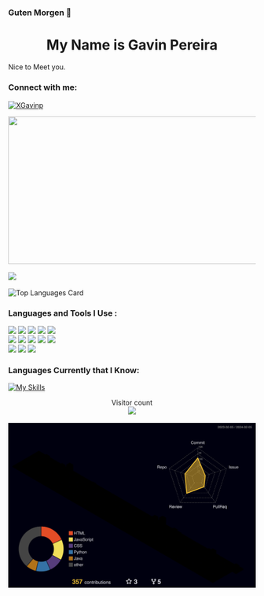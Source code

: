 ### Guten Morgen 👋

<h1 align="center">My Name is Gavin Pereira</h1>

Nice to Meet you.

<h3 align="left">Connect with me:</h3>
<p align="left">
<a href="https://www.linkedin.com/in/gavin-pereira-61223621a/" target="blank"><img align="center" src="https://www.vectorlogo.zone/logos/linkedin/linkedin-ar21.svg" alt="XGavinp" height="60" width="120" /></a>
</p>
<div align="center">
  <img src="https://media.giphy.com/media/dWesBcTLavkZuG35MI/giphy.gif" width="600" height="300"/>
</div>

![](https://komarev.com/ghpvc/?username=your-XGavinp&color=blueviolet)

![Top Languages Card](https://github-readme-stats.vercel.app/api/top-langs/?username=XGavinp&langs_count=100)

### Languages and Tools I Use :
<code><img width="10%" src="https://www.vectorlogo.zone/logos/python/python-ar21.svg"></code>
<code><img width="10%" src="https://www.vectorlogo.zone/logos/java/java-ar21.svg"></code>
<code><img width="10%" src="https://www.vectorlogo.zone/logos/javascript/javascript-horizontal.svg"></code>
<code><img width="10%" src="https://www.vectorlogo.zone/logos/w3_html5/w3_html5-ar21.svg"></code>
<code><img width="10%" src="https://www.vectorlogo.zone/logos/w3_css/w3_css-ar21.svg"></code>
<br />
<code><img width="10%" src="https://www.vectorlogo.zone/logos/github/github-ar21.svg"></code>
<code><img width="10%" src="https://www.vectorlogo.zone/logos/canva/canva-ar21.svg"></code>
<code><img width="10%" src="https://www.vectorlogo.zone/logos/figma/figma-ar21.svg"></code>
<code><img width="10%" src="https://www.vectorlogo.zone/logos/djangoproject/djangoproject-ar21.svg"></code>
<code><img width="10%" src="https://www.vectorlogo.zone/logos/visualstudio_code/visualstudio_code-ar21.svg"></code>
<br />
<code><img width="10%" src="https://www.vectorlogo.zone/logos/git-scm/git-scm-ar21.svg"></code>
<code><img width="10%" src="https://www.vectorlogo.zone/logos/reactjs/reactjs-ar21.svg"></code>
<code><img width="10%" src="https://www.vectorlogo.zone/logos/mysql/mysql-ar21.svg"></code>

### Languages Currently that I Know:
[![My Skills](https://skillicons.dev/icons?i=c,python,java,js,html,css,mysql)](https://skillicons.dev)


<p align="center"> 
  Visitor count<br>
  <a href="https://ra1nbow.xyz?ref=github">
    <img src="https://profile-counter.glitch.me/XGavinp/count.svg" />
  </a>

![](./profile-3d-contrib/profile-night-rainbow.svg)
